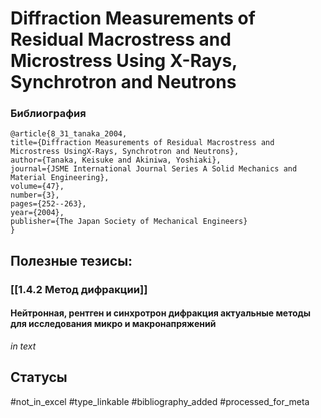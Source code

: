 # Diffraction Measurements of Residual Macrostress and Microstress Using X-Rays, Synchrotron and Neutrons

### Библиография
```
@article{8_31_tanaka_2004,
title={Diffraction Measurements of Residual Macrostress and Microstress UsingX-Rays, Synchrotron and Neutrons},
author={Tanaka, Keisuke and Akiniwa, Yoshiaki},
journal={JSME International Journal Series A Solid Mechanics and Material Engineering},
volume={47},
number={3},
pages={252--263},
year={2004},
publisher={The Japan Society of Mechanical Engineers}
}
```

## Полезные тезисы:
### [[1.4.2 Метод дифракции]]
#### Нейтронная, рентген и синхротрон дифракция актуальные методы для исследования микро и макронапряжений
_in text_

## Статусы
#not_in_excel 
#type_linkable 
#bibliography_added
#processed_for_meta
